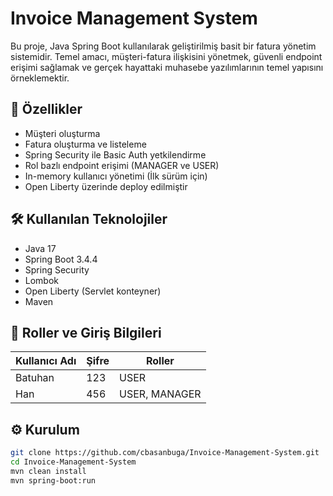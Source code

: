 
# Invoice Management System

Bu proje, Java Spring Boot kullanılarak geliştirilmiş basit bir fatura yönetim sistemidir. Temel amacı, müşteri-fatura ilişkisini yönetmek, güvenli endpoint erişimi sağlamak ve gerçek hayattaki muhasebe yazılımlarının temel yapısını örneklemektir.

## 🚀 Özellikler

- Müşteri oluşturma
- Fatura oluşturma ve listeleme
- Spring Security ile Basic Auth yetkilendirme
- Rol bazlı endpoint erişimi (MANAGER ve USER)
- In-memory kullanıcı yönetimi (İlk sürüm için)
- Open Liberty üzerinde deploy edilmiştir

## 🛠️ Kullanılan Teknolojiler

- Java 17
- Spring Boot 3.4.4
- Spring Security
- Lombok
- Open Liberty (Servlet konteyner)
- Maven

## 👥 Roller ve Giriş Bilgileri

| Kullanıcı Adı | Şifre | Roller           |
|---------------|-------|------------------|
| Batuhan       | 123   | USER             |
| Han           | 456   | USER, MANAGER    |

## ⚙️ Kurulum

```bash
git clone https://github.com/cbasanbuga/Invoice-Management-System.git
cd Invoice-Management-System
mvn clean install
mvn spring-boot:run
```